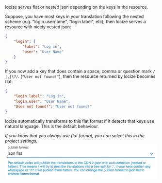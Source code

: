 locize serves flat or nested json depending on the keys in the resource.

Suppose, you have most keys in your translation following the nested scheme (e.g. "login.username", "login.label", etc), then locize serves a resource with nicely nested json:

```json
{
    "login": {
        "label": "Log in",
        "user": "User Name"
    }
}
```

If you now add a key that does contain a space, comma or question mark `/ |,|\?/`. (`"User not found!"`), then the resource returned by locize becomes flat:

```json
{
    "login.label": "Log in",
    "login.user": "User Name",
    "User not found!": "User not found!"
}
```

locize automatically transforms to this flat format if it detects that keys use natural language. This is the default behaviour.


*If you know that you always use flat format, you can select this in the project settings.*
![](/assets/publish_flat.png)